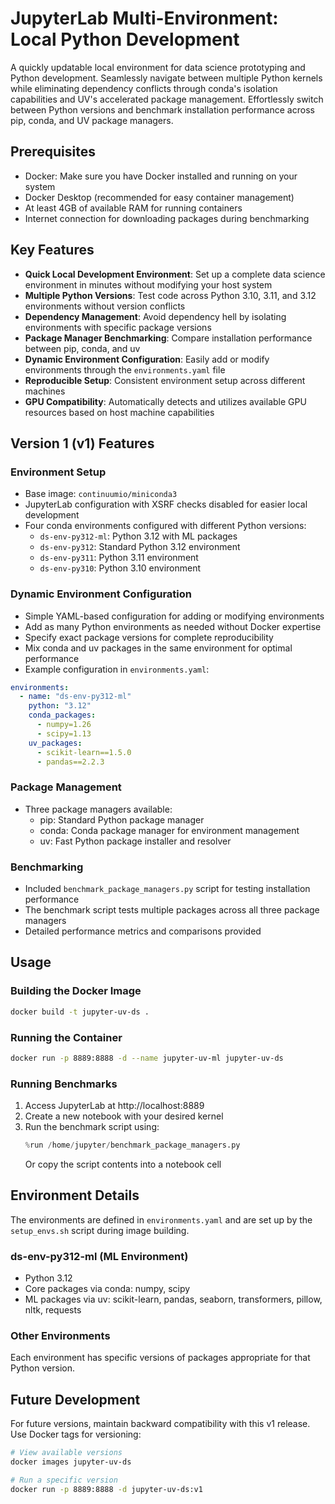 # JupyterLab Multi-Environment: Local Python Development

A quickly updatable local environment for data science prototyping and Python development. Seamlessly navigate between multiple Python kernels while eliminating dependency conflicts through conda's isolation capabilities and UV's accelerated package management. Effortlessly switch between Python versions and benchmark installation performance across pip, conda, and UV package managers.

## Prerequisites

- Docker: Make sure you have Docker installed and running on your system
- Docker Desktop (recommended for easy container management)
- At least 4GB of available RAM for running containers
- Internet connection for downloading packages during benchmarking

## Key Features

- **Quick Local Development Environment**: Set up a complete data science environment in minutes without modifying your host system
- **Multiple Python Versions**: Test code across Python 3.10, 3.11, and 3.12 environments without version conflicts
- **Dependency Management**: Avoid dependency hell by isolating environments with specific package versions
- **Package Manager Benchmarking**: Compare installation performance between pip, conda, and uv
- **Dynamic Environment Configuration**: Easily add or modify environments through the `environments.yaml` file
- **Reproducible Setup**: Consistent environment setup across different machines
- **GPU Compatibility**: Automatically detects and utilizes available GPU resources based on host machine capabilities

## Version 1 (v1) Features

### Environment Setup
- Base image: `continuumio/miniconda3`
- JupyterLab configuration with XSRF checks disabled for easier local development
- Four conda environments configured with different Python versions:
  - `ds-env-py312-ml`: Python 3.12 with ML packages
  - `ds-env-py312`: Standard Python 3.12 environment
  - `ds-env-py311`: Python 3.11 environment
  - `ds-env-py310`: Python 3.10 environment

### Dynamic Environment Configuration
- Simple YAML-based configuration for adding or modifying environments
- Add as many Python environments as needed without Docker expertise
- Specify exact package versions for complete reproducibility
- Mix conda and uv packages in the same environment for optimal performance
- Example configuration in `environments.yaml`:
```yaml
environments:
  - name: "ds-env-py312-ml"
    python: "3.12"
    conda_packages:
      - numpy=1.26
      - scipy=1.13
    uv_packages:
      - scikit-learn==1.5.0
      - pandas==2.2.3
```

### Package Management
- Three package managers available:
  - pip: Standard Python package manager
  - conda: Conda package manager for environment management
  - uv: Fast Python package installer and resolver

### Benchmarking
- Included `benchmark_package_managers.py` script for testing installation performance
- The benchmark script tests multiple packages across all three package managers
- Detailed performance metrics and comparisons provided

## Usage

### Building the Docker Image
```bash
docker build -t jupyter-uv-ds .
```

### Running the Container
```bash
docker run -p 8889:8888 -d --name jupyter-uv-ml jupyter-uv-ds
```

### Running Benchmarks
1. Access JupyterLab at http://localhost:8889
2. Create a new notebook with your desired kernel
3. Run the benchmark script using:
   ```python
   %run /home/jupyter/benchmark_package_managers.py
   ```
   Or copy the script contents into a notebook cell

## Environment Details

The environments are defined in `environments.yaml` and are set up by the `setup_envs.sh` script during image building.

### ds-env-py312-ml (ML Environment)
- Python 3.12
- Core packages via conda: numpy, scipy
- ML packages via uv: scikit-learn, pandas, seaborn, transformers, pillow, nltk, requests

### Other Environments
Each environment has specific versions of packages appropriate for that Python version.

## Future Development

For future versions, maintain backward compatibility with this v1 release. Use Docker tags for versioning:

```bash
# View available versions
docker images jupyter-uv-ds

# Run a specific version
docker run -p 8889:8888 -d jupyter-uv-ds:v1
```

